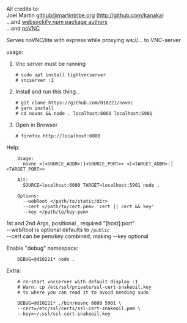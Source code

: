 All credits to:  
Joel Martin <github@martintribe.org> (http://github.com/kanaka)  
...and [websockify npm package authors](https://www.npmjs.com/package/websockify)  
...and [noVNC](https://github.com/novnc/noVNC)

Serves noVNC/lite with express while proxying ws://... to VNC-server

usage:

1.  Vnc server must be running

        # sudo apt install tightvncserver
        # vncserver :1

2.  Install and run this thing...

        # git clone https://github.com/D10221/novnc
        # yarn install
        # cd novnc && node . localhost:6080 localhost:5901

3.  Open in Browser

        # firefox http://localhost:6080

Help:

        Usage: 
          novnc <[<SOURCE_ADDR>:]<SOURCE_PORT>> <[<TARGET_ADDR>:]<TARGET_PORT>>

        Alt:
          SOURCE=localhost:6080 TARGET=localhost:5901 node .

        Options:
          --webRoot </path/to/static/dir> 
          --cert </path/to/cert.pem> 'cert || cert && key'
          --key </path/to/key.pem>

1st and 2nd Args, positional , required "[host]:port"  
--webRoot is optional defaults to `/public`  
--cert can be pem/key combined, making --key optional

Enable "debug" namespace:

        DEBUG=@d10221* node .

Extra:

        # re-start vncserver with default display :1 
        # Warn: cp /etc/ssl/private/ssl-cert-snakeoil.key
        # to where you can read it to avoid needing sudo

        DEBUG=@d10221* ./bin/novnc 6080 5901 \
        --cert=/etc/ssl/certs/ssl-cert-snakeoil.pem \
        --key=~/.ssl/ssl-cert-snakeoil.key



